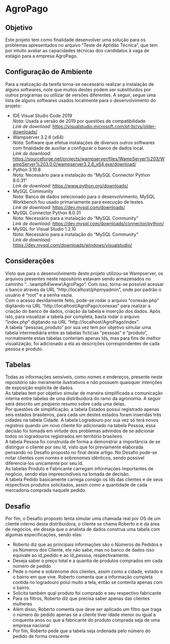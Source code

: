 # AgroPago

## Objetivo
  Este projeto tem como finalidade desenvolver uma solução para os problemas apresentados no arquivo “Teste de Aptidão Técnica”, que tem por intuito avaliar as capacidades técnicas dos candidatos à vaga de estágio para a empresa AgroPago.

## Configuração de Ambiente
Para a realização da tarefa torna-se necessário realizar a instalação de alguns softwares, note que muitos destes podem ser substituídos por outros programas ou utilizar de versões diferentes. A seguir, segue uma lista de alguns softwares usados localmente para o desenvolvimento do projeto:
	<ul>
	<li>IDE Visual Studio Code 2019 <br />
		*Nota:* Usada a versão de 2019 por questões de compatibilidade <br />
		*Link de download:* https://visualstudio.microsoft.com/pt-br/vs/older-downloads/ </li>
	<li>Wampserver 3.2.6 (x64) <br />
		*Nota:* Software que efetua instalações de diversos outros softwares com finalidade de auxiliar a configurar o banco de dados local. <br />
		*Link de download:* https://sourceforge.net/projects/wampserver/files/WampServer%203/WampServer%203.0.0/wampserver3.2.6_x64.exe/download/ </li>
	<li>Python 3.10.8 <br />
		*Nota:* Necessário para a instalação do “MySQL Connector Python 8.0.31” <br />
		*Link de download:* https://www.python.org/downloads/ </li>
	<li>MySQL Community <br />
		*Nota:* Banco de dados selecionado para o desenvolvimento, MySQL Workbench fou usado primariamente para execução de testes. <br />
		*Link de download:* https://dev.mysql.com/downloads/ </li>
	<li>MySQL Connector Python 8.0.31 <br />
		*Nota:* Necessário para a instalação do “MySQL Community” <br />
		*Link de download:* https://dev.mysql.com/downloads/connector/python/ </li>
	<li>MySQL for Visual Studio 1.2.10 <br />
		*Nota:* Necessário para a instalação do “MySQL Community” <br />
		*Link de download:* https://dev.mysql.com/downloads/windows/visualstudio/ </li>
  </ul>

## Considerações
Visto que para o desenvolvimento deste projeto utilizou-se Wampserver, os arquivos presentes neste repositório estavam sendo armazenados no caminho “...\wamp64\www\AgroPago”. Com isso, torna-se possível acessar o banco através da URL “http://localhost/phpmyadmin”, onde por padrão o usuário é “root” e a senha vazia. <br />
Com o acesso devidamente feito, pode-se rodar o arquivo “conexão.php” digitando na URL “http://localhost/AgroPago/conexao” para realizar a criação do banco de dados, criação da tabela e inserção dos dados. Após isto, para visualizar a tabela por completa, basta rodar o arquivo “index.php” digitando na URL “http://localhost/AgroPago/index”. <br />
A tabela “pessoas_produto” por sua vez tem por objetivo simular uma tabela intermediária entre as tabelas fictícias “pessoas” e “produto”, normalmente estas tabelas conteriam apenas Ids, mas para fins de melhor visualização, foi adicionado a ela as descrições correspondentes de cada pessoa e produto.

## Tabelas
Todas as informações sensíveis, como nomes e endereços, presente neste repositório são meramente ilustrativos e não possuem quaisquer intenções de exposição explicita de dados. <br />
As tabelas tem por objetivo simular de maneira simplificada a comunicação interna entre tabelas de uma distribuidora do ramo da agronomia. A seguir será descrito um pequeno resumo sobre cada uma delas. <br />
Por questões de simplificação, a tabela Estados possui registrado apenas seis estados brasileiros, para cada um destes estados foram inseridas três cidades na tabela Cidade. A tabela Logradouro por sua vez só terá novos registros quando um novo cliente for adicionado na tabela Pessoa, essa decisão foi tomada em virtude dos problemas advindos de se adicionar todos os logradouros registrados em território brasileiro. <br />
A tabela Pessoa foi construída de forma a demonstrar a importância de se distinguir o cliente por seu Id, visto que foi previamente elaborada pensando no Desafio proposto no final deste artigo. No Desafio pode-se notar clientes com nomes e sobrenomes idênticos, sendo possível diferencia-los unicamente por seu Id. <br />
As tabelas Produto e Fabricante carregam informações importantes de negócio, sendo elas imprescindíveis na tomada de decisão. <br />
A tabela Pedido basicamente carrega consigo os Ids das clientes e de seus respectivos produtos solicitados, assim como a quantidade de cada mercadoria comprada naquele pedido.

## Desafio
Por fim, o Desafio proposto tenta simular uma chamada real por OS de um cliente interno desta distribuidora, o cliente se chama Roberto e é da área de negócios, ele deseja que o analista de dados construa uma tabela com algumas especificações, sendo elas:
<ul>
	<li>Roberto diz que as principais informações são o Números de Pedidos e os Números dos Cliente, ele não sabe, mas no banco de dados isso equivale ao id_pedido e ao id_pessoa, respectivamente.</li>
	<li>Deseja saber o preço total e a quantia de produtos comprados em cada número de pedido</li>
	<li>Pede o nome e sobrenome dos clientes, assim como a cidade, estado e o bairro em que vive. Roberto comenta que a informação completa contida no logradouro polui muito a tela, então se contenta apenas com o bairro.</li>
	<li>Solicita também qual produto foi comprado e seu respectivo fabricante</li>
	<li>Para os filtros, Roberto diz que precisa saber apenas das clientes mulheres</li>
	<li>Além disso, Roberto comenta que deve ser aplicado um filtro que traga o número do pedido apenas se a cliente tiver idade menor ou igual a cinquenta anos ou que a fabricante do produto comprada seja de uma empresa nacional</li>
	<li>Por fim, Roberto pede que a tabela seja ordenada pelo número do pedido de forma crescente</li>
</ul>